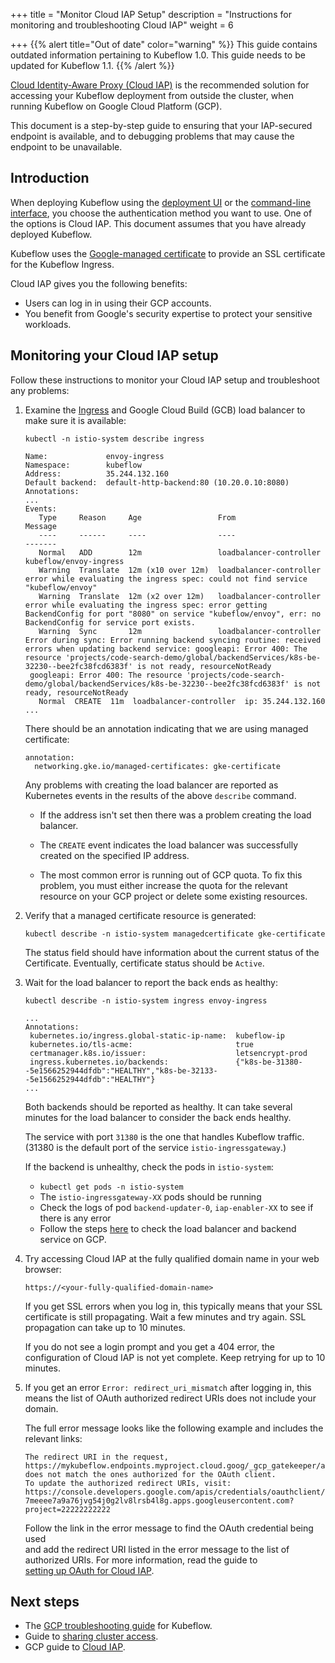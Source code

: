 +++
title = "Monitor Cloud IAP Setup"
description = "Instructions for monitoring and troubleshooting Cloud IAP"
weight = 6
                    
+++
{{% alert title="Out of date" color="warning" %}}
This guide contains outdated information pertaining to Kubeflow 1.0. This guide
needs to be updated for Kubeflow 1.1.
{{% /alert %}}

[Cloud Identity-Aware Proxy (Cloud IAP)](https://cloud.google.com/iap/docs/) is 
the recommended solution for accessing your Kubeflow 
deployment from outside the cluster, when running Kubeflow on Google Cloud
Platform (GCP).

This document is a step-by-step guide to ensuring that your IAP-secured endpoint
is available, and to debugging problems that may cause the endpoint to be
unavailable. 

## Introduction

When deploying Kubeflow using the [deployment UI](/docs/gke/deploy/deploy-ui/) 
or the [command-line interface](/docs/gke/deploy/deploy-cli/),
you choose the authentication method you want to use. One of the options is
Cloud IAP. This document assumes that you have already deployed Kubeflow.

Kubeflow uses the [Google-managed certificate](https://cloud.google.com/kubernetes-engine/docs/how-to/managed-certs)
to provide an SSL certificate for the Kubeflow Ingress.

Cloud IAP gives you the following benefits:

 * Users can log in in using their GCP accounts.
 * You benefit from Google's security expertise to protect your sensitive 
   workloads.

## Monitoring your Cloud IAP setup

Follow these instructions to monitor your Cloud IAP setup and troubleshoot any
problems:

1. Examine the
  [Ingress](https://kubernetes.io/docs/concepts/services-networking/ingress/) 
  and Google Cloud Build (GCB) load balancer to make sure it is available:
  
     ```
     kubectl -n istio-system describe ingress

     Name:             envoy-ingress
     Namespace:        kubeflow
     Address:          35.244.132.160
     Default backend:  default-http-backend:80 (10.20.0.10:8080)
     Annotations:
     ...
     Events:
        Type     Reason     Age                 From                     Message
        ----     ------     ----                ----                     -------
        Normal   ADD        12m                 loadbalancer-controller  kubeflow/envoy-ingress
        Warning  Translate  12m (x10 over 12m)  loadbalancer-controller  error while evaluating the ingress spec: could not find service "kubeflow/envoy"
        Warning  Translate  12m (x2 over 12m)   loadbalancer-controller  error while evaluating the ingress spec: error getting BackendConfig for port "8080" on service "kubeflow/envoy", err: no BackendConfig for service port exists.
        Warning  Sync       12m                 loadbalancer-controller  Error during sync: Error running backend syncing routine: received errors when updating backend service: googleapi: Error 400: The resource 'projects/code-search-demo/global/backendServices/k8s-be-32230--bee2fc38fcd6383f' is not ready, resourceNotReady
      googleapi: Error 400: The resource 'projects/code-search-demo/global/backendServices/k8s-be-32230--bee2fc38fcd6383f' is not ready, resourceNotReady
        Normal  CREATE  11m  loadbalancer-controller  ip: 35.244.132.160
     ...
     ```

    There should be an annotation indicating that we are using managed certificate:

    ```
    annotation:
      networking.gke.io/managed-certificates: gke-certificate
    ```

    Any problems with creating the load balancer are reported as Kubernetes
    events in the results of the above `describe` command.

     * If the address isn't set then there was a problem creating the load 
       balancer.

     * The `CREATE` event indicates the load balancer was successfully 
       created on the specified IP address.

     * The most common error is running out of GCP quota. To fix this problem,
       you must either increase the quota for the relevant resource on your GCP 
       project or delete some existing resources.


1. Verify that a managed certificate resource is generated:
   
     ```
     kubectl describe -n istio-system managedcertificate gke-certificate
     ```

     The status field should have information about the current status of the Certificate.
     Eventually, certificate status should be `Active`.

1. Wait for the load balancer to report the back ends as healthy:

     ```
     kubectl describe -n istio-system ingress envoy-ingress

     ...
     Annotations:
      kubernetes.io/ingress.global-static-ip-name:  kubeflow-ip
      kubernetes.io/tls-acme:                       true
      certmanager.k8s.io/issuer:                    letsencrypt-prod
      ingress.kubernetes.io/backends:               {"k8s-be-31380--5e1566252944dfdb":"HEALTHY","k8s-be-32133--5e1566252944dfdb":"HEALTHY"}
     ...
     ```

    Both backends should be reported as healthy.
    It can take several minutes for the load balancer to consider the back ends 
    healthy.

    The service with port `31380` is the one that handles Kubeflow 
    traffic. (31380 is the default port of the service `istio-ingressgateway`.)

    If the backend is unhealthy, check the pods in `istio-system`:
    * `kubectl get pods -n istio-system`
    * The `istio-ingressgateway-XX` pods should be running
    * Check the logs of pod `backend-updater-0`, `iap-enabler-XX` to see if there is any error
    * Follow the steps [here](https://www.kubeflow.org/docs/gke/troubleshooting-gke/#502-server-error) to check the load balancer and backend service on GCP.


1. Try accessing Cloud IAP at the fully qualified domain name in your web 
  browser:

    ```
    https://<your-fully-qualified-domain-name>     
    ```

    If you get SSL errors when you log in, this typically means that your SSL 
    certificate is still propagating. Wait a few minutes and try again. SSL 
    propagation can take up to 10 minutes.

    If you do not see a login prompt and you get a 404 error, the configuration
    of Cloud IAP is not yet complete. Keep retrying for up to 10 minutes.

1. If you get an error `Error: redirect_uri_mismatch` after logging in, this means the list of OAuth authorized redirect URIs does not include your domain.	

    The full error message looks like the following example and includes the 	
    relevant links:	

    ```	
    The redirect URI in the request, https://mykubeflow.endpoints.myproject.cloud.goog/_gcp_gatekeeper/authenticate, does not match the ones authorized for the OAuth client. 	
    To update the authorized redirect URIs, visit: https://console.developers.google.com/apis/credentials/oauthclient/22222222222-7meeee7a9a76jvg54j0g2lv8lrsb4l8g.apps.googleusercontent.com?project=22222222222	
    ```	

    Follow the link in the error message to find the OAuth credential being used	
    and add the redirect URI listed in the error message to the list of 	
    authorized URIs. For more information, read the guide to 	
    [setting up OAuth for Cloud IAP](/docs/gke/deploy/oauth-setup/).	

## Next steps
* The [GCP troubleshooting guide](/docs/gke/troubleshooting-gke/) for Kubeflow.
* Guide to [sharing cluster access](/docs/components/multi-tenancy/getting-started).
* GCP guide to [Cloud IAP](https://cloud.google.com/iap/docs/).
